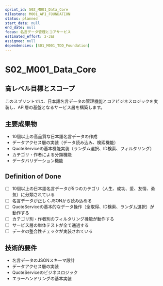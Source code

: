 ```yaml
---
sprint_id: S02_M001_Data_Core
milestone: M001_API_FOUNDATION
status: planned
start_date: null
end_date: null
focus: 名言データ管理とコアサービス
estimated_effort: 2-3日
assignee: null
dependencies: [S01_M001_TDD_Foundation]
---
```


# S02_M001_Data_Core

## 高レベル目標とスコープ

このスプリントでは、日本語名言データの管理機能とコアビジネスロジックを実装し、API層の基盤となるサービス層を構築します。

## 主要成果物

- 10個以上の高品質な日本語名言データの作成
- データアクセス層の実装（データ読み込み、検索機能）
- QuoteServiceの基本機能実装（ランダム選択、ID検索、フィルタリング）
- カテゴリ・作者による分類機能
- データバリデーション機能

## Definition of Done

- [ ] 10個以上の日本語名言データが5つのカテゴリ（人生、成功、愛、友情、勇気）に分類されている
- [ ] 名言データが正しくJSONから読み込める
- [ ] QuoteServiceの基本的なデータ操作（全取得、ID検索、ランダム選択）が動作する
- [ ] カテゴリ別・作者別のフィルタリング機能が動作する
- [ ] サービス層の単体テストが全て通過する
- [ ] データの整合性チェックが実装されている

## 技術的要件

- 名言データのJSONスキーマ設計
- データアクセス層の実装
- QuoteServiceのビジネスロジック
- エラーハンドリングの基本実装